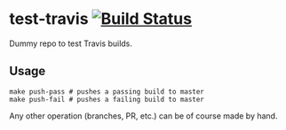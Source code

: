 # test-travis [![Build Status](https://travis-ci.com/porras/test-travis.svg?branch=master)](https://travis-ci.com/porras/test-travis)

Dummy repo to test Travis builds.

## Usage

```
make push-pass # pushes a passing build to master
make push-fail # pushes a failing build to master
```

Any other operation (branches, PR, etc.) can be of course made by hand.
